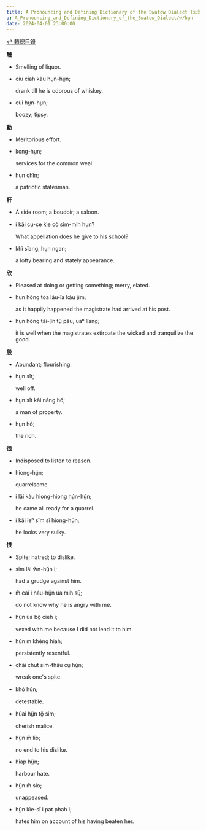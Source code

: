 ```yaml
---
title: A Pronouncing and Defining Dictionary of the Swatow Dialect (汕頭方言音義字典) / hṳn
p: A_Pronouncing_and_Defining_Dictionary_of_the_Swatow_Dialect/w/hṳn
date: 2024-04-01 23:00:00
---
```


[↩️ 轉總目錄](/A_Pronouncing_and_Defining_Dictionary_of_the_Swatow_Dialect)


**醺**
- Smelling of liquor.

- cíu cîah kàu hṳn-hṳn;

  drank till he is odorous of whiskey.

- cùi hṳn-hṳn;

  boozy; tipsy.

**勳**
- Meritorious effort.

- kong-hṳn;

  services for the common weal.

- hṳn chîn;

  a patriotic statesman.

**軒**
- A side room; a boudoir; a saloon.

- i kâi cṳ-ce kìe cò̤ sĭm-mih hṳn?

  What appellation does he give to his school?

- khì sĭang, hṳn ngan;

  a lofty bearing and stately appearance.

**欣**
- Pleased at doing or getting something; merry, elated.

- hṳn hông tōa lău-îa kàu jīm;

  as it happily happened the magistrate had arrived at his post.

- hṳn hông tăi-jîn tṳ̂ pău, uaⁿ lîang;

  it is well when the magistrates extirpate the wicked and tranquilize the good.

**殷**
- Abundant; flourishing.

- hṳn sît;

  well off.

- hṳn sît kâi nâng hŏ;

  a man of property.

- hṳn hŏ;

  the rich.

**很**
- Indisposed to listen to reason.

- hiong-hṳ́n;

  quarrelsome.

- i lâi kàu hiong-hiong hṳ́n-hṳ́n;

  he came all ready for a quarrel.

- i kâi īeⁿ sĭm sĭ hiong-hṳ́n;

  he looks very sulky.

**恨**
- Spite; hatred; to dislike.

- sim lăi ẁn-hṳ̆n i;

  had a grudge against him.

- m̄ cai i náu-hṳ̆n úa mih sṳ̄;

  do not know why he is angry with me.

- hṳ̆n úa bô̤ cieh i;

  vexed with me because I did not lend it to him.

- hṳ̆n m̄ khéng hiah;

  persistently resentful.

- châi chut sim-thâu cṳ hṳ̆n;

  wreak one's spite.

- khó̤ hṳ̆n;

  detestable.

- hûai hṳ̆n tŏ̤ sim;

  cherish malice.

- hṳ̆n m̄ lío;

  no end to his dislike.

- hîap hṳ̆n;

  harbour hate.

- hṳ̆n m̄ sio;

  unappeased.

- hṳ̆n kìe-sĭ i pat phah i;

  hates him on account of his having beaten her.